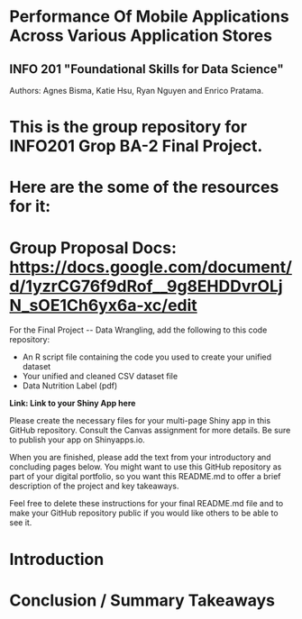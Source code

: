 # Performance Of Mobile Applications Across Various Application Stores  
## INFO 201 "Foundational Skills for Data Science"

Authors: Agnes Bisma, Katie Hsu, Ryan Nguyen and Enrico Pratama.

# This is the group repository for INFO201 Grop BA-2 Final Project.
# Here are the some of the resources for it:
# Group Proposal Docs: https://docs.google.com/document/d/1yzrCG76f9dRof__9g8EHDDvrOLjN_sOE1Ch6yx6a-xc/edit

For the Final Project -- Data Wrangling, add the following to this code repository:

* An R script file containing the code you used to create your unified dataset 
* Your unified and cleaned CSV dataset file
* Data Nutrition Label (pdf) 


**Link: Link to your Shiny App here**

Please create the necessary files for your multi-page Shiny app in this GitHub repository. Consult the Canvas assignment for more details. Be sure to publish your app on Shinyapps.io.

When you are finished, please add the text from your introductory and concluding pages below. You might want to use this GitHub repository as part of your digital portfolio, so you want this README.md to offer a brief description of the project and key takeaways.

Feel free to delete these instructions for your final README.md file and to make your GitHub repository public if you would like others to be able to see it. 

# Introduction



# Conclusion / Summary Takeaways

